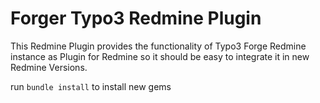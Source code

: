 Forger Typo3 Redmine Plugin
====

This Redmine Plugin provides the functionality of Typo3 Forge Redmine instance
as Plugin for Redmine so it should be easy to integrate it in new Redmine
Versions.

run `bundle install` to install new gems
